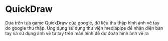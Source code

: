 # QuickDraw
Dựa trên tựa game QuickDraw của google, dữ liệu thu thập hình ảnh vẽ tay do google thu thập.
Ứng dụng sử dụng thư viện mediapipe để nhận diện bàn tay và sử dụng ảnh vẽ từ tay trên màn hình để dự đoán hình ảnh vẽ ra
